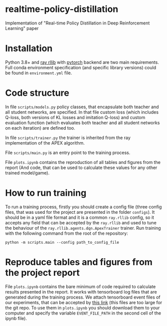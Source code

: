 # realtime-policy-distillation
Implementation of "Real-time Policy Distillation in Deep Reinforcement Learning" paper


# Installation

Python 3.8+ and [ray rllib](https://docs.ray.io/en/master/rllib.html) with [pytorch](https://pytorch.org/) backend are two main requirements. Full conda environment specification (and specific library versions) could be found in `environment.yml` file. 

# Code structure

In file `scripts/models.py` policy classes, that encapsulate both teacher and all student networks, are specified. In that file custom loss (which includes Q-loss, both versions of KL losses and imitation Q-loss) and custom evaluation function (which evaluates both teacher and all student networks on each iteration) are defined too. 

In file `scripts/trainer.py` the trainer is inherited from the ray implementation of the APEX algorithm.

File `scripts/main.py` is an entry point to the training process.

File `plots.ipynb` contains the reproduction of all tables and figures from the report (And code, that can be used to calculate these values for any other trained model/game).

# How to run training

To run a training process, firstly you should create a config file (three config files, that was used for the project are presented in the folder `configs`). It should be in a yaml file format and it is a common `ray.rllib` config, so it accepts any field that can be accepted by the `ray.rllib` and used to tune the behaviour of the `ray.rllib.agents.dqn.ApexTrainer` trainer. Run training with the following command from the root of the repository:

```python -m scripts.main --config path_to_config_file```

# Reproduce tables and figures from the project report

File `plots.ipynb` contains the bare minimum of code required to calculate results presented in the report. It works with tensorboard log files that are generated during the training process. We attach tensorboard event files of our experiments, that can be accepted by [this link](https://drive.google.com/drive/folders/1uyWwqtgKi_sMvkWF6YDKVl_TsqW035bu?usp=sharing) (this files are too large for the git repo. To use them in `plots.ipynb` you should download them to your computer and specify the variable `EVENT_FILE_PATH` in the second cell of the ipynb file). 
